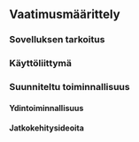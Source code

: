 ## Vaatimusmäärittely

### Sovelluksen tarkoitus


### Käyttöliittymä


### Suunniteltu toiminnallisuus


#### Ydintoiminnallisuus



#### Jatkokehitysideoita


